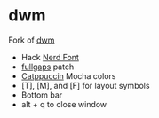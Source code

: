 # dwm

Fork of [dwm](https://git.suckless.org/dwm/)

- Hack [Nerd Font](https://www.nerdfonts.com/)
- [fullgaps](https://dwm.suckless.org/patches/fullgaps/) patch
- [Catppuccin](https://github.com/catppuccin) Mocha colors
- [T], [M], and [F] for layout symbols
- Bottom bar
- alt + q to close window
